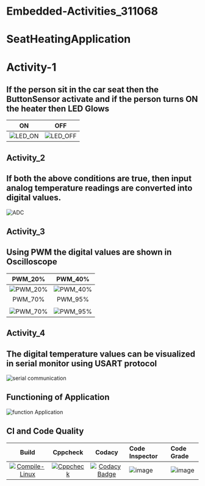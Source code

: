 # Embedded-Activities_311068
# SeatHeatingApplication
# Activity-1
## If the person sit in the car seat then the ButtonSensor activate and if the person turns ON the heater then LED Glows

|ON|OFF|
|:--:|:--:|
|![LED_ON](https://user-images.githubusercontent.com/85540441/126935908-3082a65d-8398-48c8-b1b3-7411d664f98d.png)|![LED_OFF](https://user-images.githubusercontent.com/85540441/126936040-41afe188-7307-4092-b3d5-d1c255db5ee0.png)|
## Activity_2
## If both the above conditions are true, then input analog temperature readings are converted into digital values.
![ADC](https://user-images.githubusercontent.com/85540441/127325146-e45f0d5b-9173-4669-bcef-7cc735d272af.png)
## Activity_3
## Using PWM the digital values are shown in Oscilloscope
|PWM_20%|PWM_40%|
|:--:|:--:|
|![PWM_20%](https://user-images.githubusercontent.com/85540441/127325740-902f3538-a1d0-46e7-8c9b-b015f2565e37.png)|![PWM_40%](https://user-images.githubusercontent.com/85540441/127325787-d806d9f6-56aa-4d48-bb18-0d1d36f77b60.png)
|PWM_70%|PWM_95%|
|   |   |
![PWM_70%](https://user-images.githubusercontent.com/85540441/127325848-6445b58f-727f-4bf3-88a4-a5b7eee9aa98.png)|![PWM_95%](https://user-images.githubusercontent.com/85540441/127325926-b8e7bfc2-e619-4f55-933b-cb56376f3e2f.png)
## Activity_4
## The digital temperature values can be visualized in serial monitor using USART protocol
![serial communication](https://user-images.githubusercontent.com/85540441/127324544-94917683-705e-4df5-8333-6ec753d91eb4.png)
## Functioning of Application
![function Application](https://user-images.githubusercontent.com/85540441/127324870-8ef9ecd0-55a7-4353-9411-d1b2f312ac81.gif)

## CI and Code Quality
|Build|Cppcheck|Codacy|Code Inspector|Code Grade|
|:--:|:--:|:--:|:--|:---|
[![Compile-Linux](https://github.com/Triveni22/Embedded-Activities_315187/actions/workflows/compile.yml/badge.svg)](https://github.com/Triveni22/Embedded-Activities_315187/actions/workflows/compile.yml)|[![Cppcheck](https://github.com/Triveni22/Embedded-Activities_315187/actions/workflows/CodeQuality.yml/badge.svg)](https://github.com/Triveni22/Embedded-Activities_315187/actions/workflows/CodeQuality.yml)|[![Codacy Badge](https://app.codacy.com/project/badge/Grade/6eb4d9eb6f4c4216a2cb018d3e0015d6)](https://www.codacy.com/gh/Triveni22/Embedded-Activities_315187/dashboard?utm_source=github.com&amp;utm_medium=referral&amp;utm_content=Triveni22/Embedded-Activities_315187&amp;utm_campaign=Badge_Grade)|![image](https://user-images.githubusercontent.com/85540441/127458690-5cb1d7e8-f21c-49aa-ad28-ebaf9e0442d3.png)|![image](https://user-images.githubusercontent.com/85540441/127458787-f5bf61b1-bbbb-4fdc-bbf6-393e8efede59.png)

